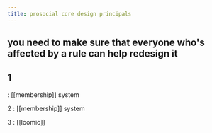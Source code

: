 ```yaml
---
title: prosocial core design principals
---
```


## you need to make sure that everyone who's affected by a rule can help redesign it
## 1
: [[membership]] system

2
: [[membership]] system

3
: [[loomio]]
##
